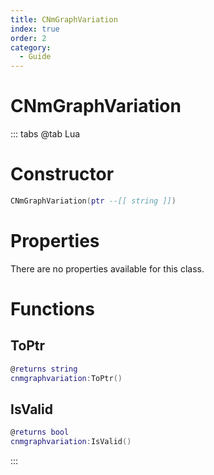 ```yaml
---
title: CNmGraphVariation
index: true
order: 2
category:
  - Guide
---
```


# CNmGraphVariation

::: tabs
@tab Lua
# Constructor
```lua
CNmGraphVariation(ptr --[[ string ]])
```
# Properties
There are no properties available for this class.
# Functions
## ToPtr
```lua
@returns string
cnmgraphvariation:ToPtr()
```
## IsValid
```lua
@returns bool
cnmgraphvariation:IsValid()
```

:::